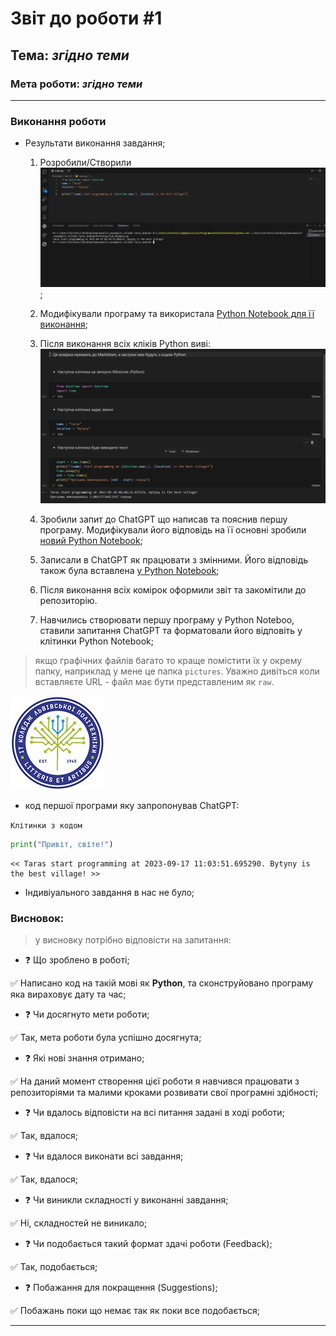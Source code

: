 # Звіт до роботи #1
## Тема: _згідно теми_
### Мета роботи: _згідно теми_
---
### Виконання роботи
- Результати виконання завдання;
    1. Розробили/Створили ![Для перегляду](lab_01.png ":3");

    1. Модифікували програму та використала [Python Notebook для її виконання](nb.ipynb);

    1. Після виконання всіх кліків Python виві: ![All photos](lab_01_Notebook.png)
    
    1. Зробили запит до ChatGPT що написав та пояснив першу програму. Модифікували його відповідь на її основні зробили [новий Python Notebook](ai.ipynb);
    1. Записали в ChatGPT як працювати з змінними. Його відповідь також була вставлена [у Python Notebook](ai.ipynb);
    1. Після виконання всіх комірок оформили звіт та закомітили до репозиторію.
    
    1. Навчились створювати першу програму у Python Noteboo, ставили запитання ChatGPT та форматовали його відповіть у клітинки Python Notebook;
    
> якщо графічних файлів багато то краще помістити їх у окрему папку, наприклад у мене це папка `pictures`. Уважно дивіться коли вставляєте URL - файл має бути представленим як `raw`. 

![alt text](https://github.com/BobasB/it_college/raw/main/reports/pictures/logo-lit.jpg "ІТ Коледж")

- код першої програми яку запропонував ChatGPT:

`Клітинки з кодом`
```python
print("Привіт, світе!")
```
```text
<< Taras start programming at 2023-09-17 11:03:51.695290. Bytyny is the best village! >>
```

- Індивіуального завдання в нас не було;

### Висновок: 
> у висновку потрібно відповісти на запитання:
- :question: Що зроблено в роботі;

:white_check_mark: Написано код на такій мові як **Python**, та сконструйовано програму яка вираховує дату та час;

- :question: Чи досягнуто мети роботи;

:white_check_mark: Так, мета роботи була успішно досягнута;

- :question: Які нові знання отримано;

:white_check_mark: На даний момент створення цієї роботи я навчився працювати з репозиторіями та малими кроками розвивати свої програмні здібності;

- :question: Чи вдалось відповісти на всі питання задані в ході роботи;

:white_check_mark: Так, вдалося;

- :question: Чи вдалося виконати всі завдання;

:white_check_mark: Так, вдалося;

- :question: Чи виникли складності у виконанні завдання;

:white_check_mark: Ні, складностей не виникало;

- :question: Чи подобається такий формат здачі роботи (Feedback);

:white_check_mark: Так, подобається;

- :question: Побажання для покращення (Suggestions);

:white_check_mark: Побажань поки що немає так як поки все подобається;

---